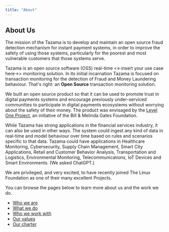 ```yaml
---
title: "About"
---
```


## About Us

The mission of the Tazama is to develop and maintain an open source fraud detection mechanism for instant payment systems, in order to improve the safety of using those systems, particularly for the poorest and most vulnerable customers that those systems serve.

Tazama is an open source software (OSS) real-time <<-insert your use case here->> monitoring solution. In its initial incarnation Tazama is focused on transaction monitoring for the detection of Fraud and Money Laundering behaviour. That's right: an **Open Source** transaction monitoring solution.

We built an open source product so that it can be used to promote trust in digital payments systems and encourage previously under-serviced communities to participate in digital payments ecosystems without worrying about the safety of their money. The product was envisaged by the [Level One Project](https://www.leveloneproject.org/), an initiative of the Bill & Melinda Gates Foundation.

While Tazama has strong applications in the financial services industry, it can also be used in other ways. The system could ingest any kind of data in real-time and model behaviour over time based on rules and scenarios specific to that data. Tazama could have applications in Healthcare Monitoring, Cybersecurity, Supply Chain Management, Smart City Applications, Retail and Customer Behavior Analysis, Transportation and Logistics, Environmental Monitoring, Telecommunications, IoT Devices and Smart Environments. (We asked ChatGPT.)

We are privileged, and very excited, to have recently joined The Linux Foundation as one of their many excellent Projects.

You can browse the pages below to learn more about us and the work we do.

- [Who we are](/people)
- [What we do](/what)
- [Who we work with](/partners)
- [Our values](/values)
- [Our charter](/charter)
